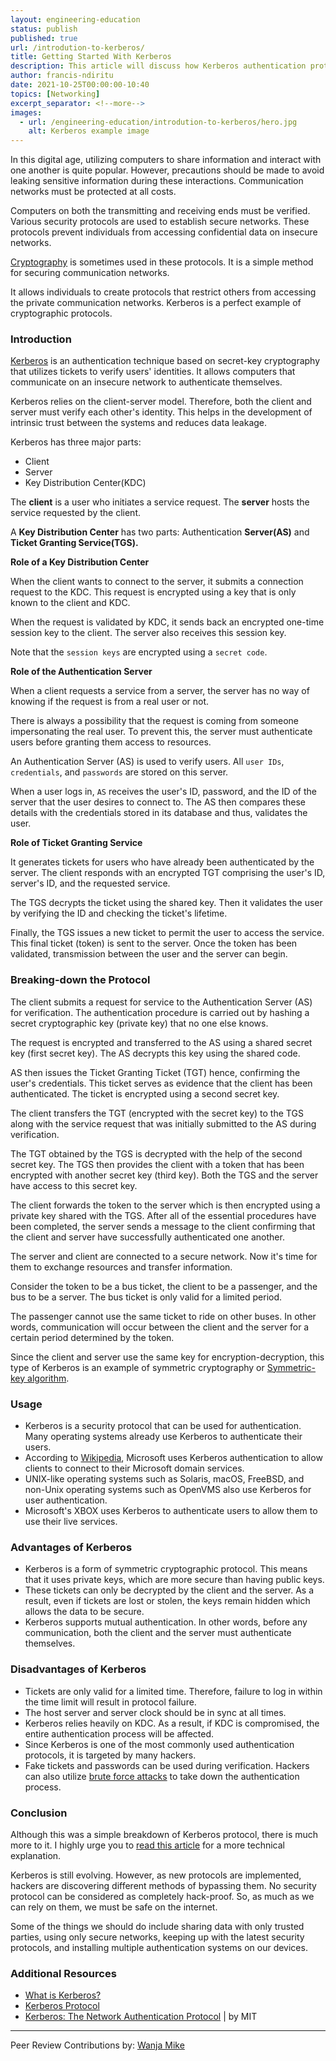 ```yaml
---
layout: engineering-education
status: publish
published: true
url: /introdution-to-kerberos/
title: Getting Started With Kerberos
description: This article will discuss how Kerberos authentication protocol helps in promoting secure communication between the client and server.
author: francis-ndiritu
date: 2021-10-25T00:00:00-10:40
topics: [Networking]
excerpt_separator: <!--more-->
images:
  - url: /engineering-education/introdution-to-kerberos/hero.jpg
    alt: Kerberos example image
---
```

In this digital age, utilizing computers to share information and interact with one another is quite popular. However, precautions should be made to avoid leaking sensitive information during these interactions. Communication networks must be protected at all costs.
<!--more-->
Computers on both the transmitting and receiving ends must be verified. Various security protocols are used to establish secure networks. These protocols prevent individuals from accessing confidential data on insecure networks.

[Cryptography](https://en.wikipedia.org/wiki/Cryptography) is sometimes used in these protocols. It is a simple method for securing communication networks.

It allows individuals to create protocols that restrict others from accessing the private communication networks. Kerberos is a perfect example of cryptographic protocols.

### Introduction
[Kerberos](https://web.mit.edu/kerberos/) is an authentication technique based on secret-key cryptography that utilizes tickets to verify users' identities. It allows computers that communicate on an insecure network to authenticate themselves.

Kerberos relies on the client-server model. Therefore, both the client and server must verify each other's identity. This helps in the development of intrinsic trust between the systems and reduces data leakage.

Kerberos has three major parts:
- Client
- Server
- Key Distribution Center(KDC)

The **client** is a user who initiates a service request. The **server** hosts the service requested by the client.

A **Key Distribution Center** has two parts: Authentication **Server(AS)** and **Ticket Granting Service(TGS).**

**Role of a Key Distribution Center**

When the client wants to connect to the server, it submits a connection request to the KDC. This request is encrypted using a key that is only known to the client and KDC.

When the request is validated by KDC, it sends back an encrypted one-time session key to the client. The server also receives this session key.

Note that the `session keys` are encrypted using a `secret code`.

**Role of the Authentication Server**

When a client requests a service from a server, the server has no way of knowing if the request is from a real user or not.

There is always a possibility that the request is coming from someone impersonating the real user. To prevent this, the server must authenticate users before granting them access to resources.

An Authentication Server (AS) is used to verify users. All `user IDs`, `credentials`, and `passwords` are stored on this server.

When a user logs in, `AS` receives the user's ID, password, and the ID of the server that the user desires to connect to. The AS then compares these details with the credentials stored in its database and thus, validates the user.

**Role of Ticket Granting Service**

It generates tickets for users who have already been authenticated by the server. The client responds with an encrypted TGT comprising the user's ID, server's ID, and the requested service.

The TGS decrypts the ticket using the shared key. Then it validates the user by verifying the ID and checking the ticket's lifetime.

Finally, the TGS issues a new ticket to permit the user to access the service. This final ticket (token) is sent to the server. Once the token has been validated, transmission between the user and the server can begin.

### Breaking-down the Protocol
The client submits a request for service to the Authentication Server (AS) for verification. The authentication procedure is carried out by hashing a secret cryptographic key (private key) that no one else knows.

The request is encrypted and transferred to the AS using a shared secret key (first secret key). The AS decrypts this key using the shared code.

AS then issues the Ticket Granting Ticket (TGT) hence, confirming the user's credentials. This ticket serves as evidence that the client has been authenticated. The ticket is encrypted using a second secret key.

The client transfers the TGT (encrypted with the secret key) to the TGS along with the service request that was initially submitted to the AS during verification.

The TGT obtained by the TGS is decrypted with the help of the second secret key. The TGS then provides the client with a token that has been encrypted with another secret key (third key). Both the TGS and the server have access to this secret key.

The client forwards the token to the server which is then encrypted using a private key shared with the TGS. After all of the essential procedures have been completed, the server sends a message to the client confirming that the client and server have successfully authenticated one another.

The server and client are connected to a secure network. Now it's time for them to exchange resources and transfer information.

Consider the token to be a bus ticket, the client to be a passenger, and the bus to be a server. The bus ticket is only valid for a limited period.

The passenger cannot use the same ticket to ride on other buses. In other words, communication will occur between the client and the server for a certain period determined by the token.

Since the client and server use the same key for encryption-decryption, this type of Kerberos is an example of symmetric cryptography or [Symmetric-key algorithm](https://en.wikipedia.org/wiki/Symmetric-key_algorithm).

### Usage
- Kerberos is a security protocol that can be used for authentication. Many operating systems already use Kerberos to authenticate their users.
- According to [Wikipedia](<https://en.wikipedia.org/wiki/Kerberos_(protocol)#:~:text=Windows%202000%20and%20later%20versions%20use%20Kerberos%20as%20their%20default%20authentication%20method.>), Microsoft uses Kerberos authentication to allow clients to connect to their Microsoft domain services.
- UNIX-like operating systems such as Solaris, macOS, FreeBSD, and non-Unix operating systems such as OpenVMS also use Kerberos for user authentication.
- Microsoft's XBOX uses Kerberos to authenticate users to allow them to use their live services.

### Advantages of Kerberos
- Kerberos is a form of symmetric cryptographic protocol. This means that it uses private keys, which are more secure than having public keys.
- These tickets can only be decrypted by the client and the server. As a result, even if tickets are lost or stolen, the keys remain hidden which allows the data to be secure.
- Kerberos supports mutual authentication. In other words, before any communication, both the client and the server must authenticate themselves.

### Disadvantages of Kerberos
- Tickets are only valid for a limited time. Therefore, failure to log in within the time limit will result in protocol failure.
- The host server and server clock should be in sync at all times.
- Kerberos relies heavily on KDC. As a result, if KDC is compromised, the entire authentication process will be affected.
- Since Kerberos is one of the most commonly used authentication protocols, it is targeted by many hackers.
- Fake tickets and passwords can be used during verification. Hackers can also utilize [brute force attacks](https://en.wikipedia.org/wiki/Brute-force_attack) to take down the authentication process.

### Conclusion
Although this was a simple breakdown of Kerberos protocol, there is much more to it. I highly urge you to [read this article](<https://en.wikipedia.org/wiki/Kerberos_(protocol)>) for a more technical explanation.

Kerberos is still evolving. However, as new protocols are implemented, hackers are discovering different methods of bypassing them. No security protocol can be considered as completely hack-proof. So, as much as we can rely on them, we must be safe on the internet.

Some of the things we should do include sharing data with only trusted parties, using only secure networks, keeping up with the latest security protocols, and installing multiple authentication systems on our devices.

### Additional Resources
- [What is Kerberos?](https://www.simplilearn.com/what-is-kerberos-article)
- [Kerberos Protocol](<https://en.wikipedia.org/wiki/Kerberos_(protocol)>)
- [Kerberos: The Network Authentication Protocol](https://web.mit.edu/kerberos/) | by MIT

---
Peer Review Contributions by: [Wanja Mike](/engineering-education/authors/michael-barasa/)
